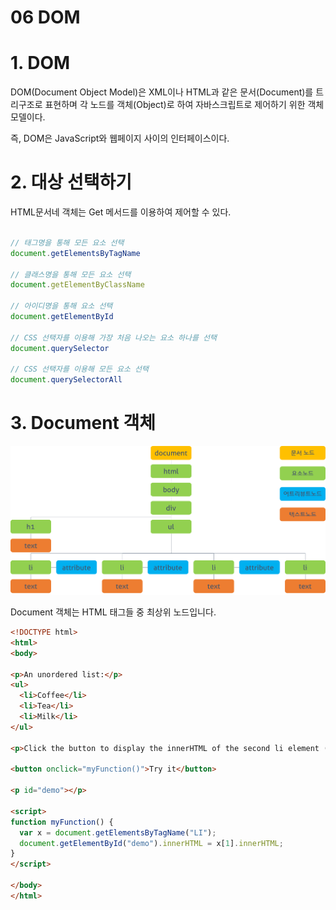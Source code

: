 06 DOM
===


# 1. DOM

DOM(Document Object Model)은 XML이나 HTML과 같은 문서(Document)를 트리구조로 표현하며 각 노드를 객체(Object)로 하여 자바스크립트로 제어하기 위한 객체 모델이다.

즉, DOM은 JavaScript와 웹페이지 사이의 인터페이스이다.

# 2. 대상 선택하기

HTML문서네 객체는 Get 메서드를 이용하여 제어할 수 있다.

```JavaScript

// 태그명을 통해 모든 요소 선택
document.getElementsByTagName

// 클래스명을 통해 모든 요소 선택
document.getElementByClassName

// 아이디명을 통해 요소 선택
document.getElementById

// CSS 선택자를 이용해 가장 처음 나오는 요소 하나를 선택
document.querySelector

// CSS 선택자를 이용해 모든 요소 선택
document.querySelectorAll
```

# 3. Document 객체

![alt](img/DOM구조.png)

Document 객체는 HTML 태그들 중 최상위 노드입니다.

```HTML
<!DOCTYPE html>
<html>
<body>

<p>An unordered list:</p>
<ul>
  <li>Coffee</li>
  <li>Tea</li>
  <li>Milk</li>
</ul>

<p>Click the button to display the innerHTML of the second li element (index 1).</p>

<button onclick="myFunction()">Try it</button>

<p id="demo"></p>

<script>
function myFunction() {
  var x = document.getElementsByTagName("LI");
  document.getElementById("demo").innerHTML = x[1].innerHTML;
}
</script>

</body>
</html>
```

